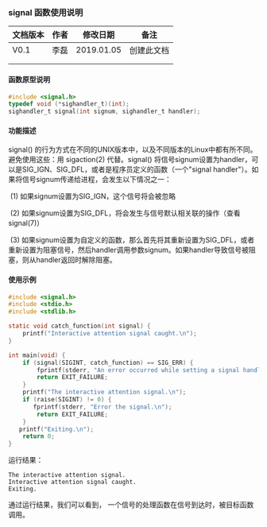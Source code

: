 ### signal 函数使用说明



| 文档版本 | 作者 | 修改日期   | 备注       |
| -------- | ---- | ---------- | ---------- |
| V0.1     | 李磊 | 2019.01.05 | 创建此文档 |
|          |      |            |            |
|          |      |            |            |







#### 函数原型说明

```c
#include <signal.h>
typedef void (*sighandler_t)(int);
sighandler_t signal(int signum, sighandler_t handler);
```



#### 功能描述

signal() 的行为方式在不同的UNIX版本中，以及不同版本的Linux中都有所不同。避免使用这些：用 sigaction(2) 代替。signal() 将信号signum设置为handler，可以是SIG_IGN、SIG_DFL，或者是程序员定义的函数（一个"signal handler"）。如果将信号signum传递给进程，会发生以下情况之一：

​		(1) 如果signum设置为SIG_IGN，这个信号将会被忽略

​		(2) 如果signum设置为SIG_DFL，将会发生与信号默认相关联的操作（查看 signal(7)）

​		(3) 如果signum设置为自定义的函数，那么首先将其重新设置为SIG_DFL，或者重新设置为阻塞信号，然后handler调用参数signum。如果handler导致信号被阻塞，则从handler返回时解除阻塞。



#### 使用示例

```c
#include <signal.h>
#include <stdio.h>
#include <stdlib.h>

static void catch_function(int signal) {
    printf("Interactive attention signal caught.\n");
}

int main(void) {
    if (signal(SIGINT, catch_function) == SIG_ERR) {
        fprintf(stderr, "An error occurred while setting a signal handler.\n");
        return EXIT_FAILURE;
    }
    printf("The interactive attention signal.\n");
    if (raise(SIGINT) != 0) {
       fprintf(stderr, "Error the signal.\n");
        return EXIT_FAILURE;
    }
   printf("Exiting.\n");
    return 0;
}
```

运行结果：

```
The interactive attention signal.
Interactive attention signal caught.
Exiting.
```

通过运行结果，我们可以看到， 一个信号的处理函数在信号到达时，被目标函数调用。 

